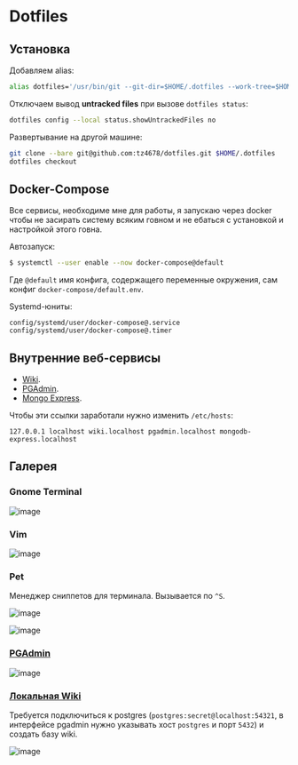 # Dotfiles

## Установка

Добавляем alias:

```zsh
alias dotfiles='/usr/bin/git --git-dir=$HOME/.dotfiles --work-tree=$HOME'
```

Отключаем вывод **untracked files** при вызове `dotfiles status`:

```zsh
dotfiles config --local status.showUntrackedFiles no
```

Развертывание на другой машине:

```zsh
git clone --bare git@github.com:tz4678/dotfiles.git $HOME/.dotfiles
dotfiles checkout
```

## Docker-Compose

Все сервисы, необходиме мне для работы, я запускаю через docker чтобы не засирать систему всяким говном и не ебаться с установкой и настройкой этого говна.

Автозапуск:

```zsh
$ systemctl --user enable --now docker-compose@default
```

Где `@default` имя конфига, содержащего переменные окружения, сам конфиг `docker-compose/default.env`.

Systemd-юниты:

```
config/systemd/user/docker-compose@.service
config/systemd/user/docker-compose@.timer
```

## Внутренние веб-сервисы

* [Wiki](http://wiki.localhost).
* [PGAdmin](http://pgadmin.localhost).
* [Mongo Express](http://mongo-express.localhost).

Чтобы эти ссылки заработали нужно изменить `/etc/hosts`:

```hosts
127.0.0.1 localhost wiki.localhost pgadmin.localhost mongodb-express.localhost
```

## Галерея

### Gnome Terminal

![image](https://user-images.githubusercontent.com/12753171/108596051-98731e00-7393-11eb-94bd-71d655c88149.png)

### Vim

![image](https://user-images.githubusercontent.com/12753171/108596258-e2103880-7394-11eb-9249-bb4a5be9e007.png)

### Pet

Менеджер сниппетов для терминала. Вызывается по `^S`.

![image](https://user-images.githubusercontent.com/12753171/108596508-9199da80-7396-11eb-97ca-ddbdf46b7904.png)

![image](https://user-images.githubusercontent.com/12753171/108596568-ea697300-7396-11eb-9790-550f4818f834.png)

### [PGAdmin](http://pgadmin.localhost)

![image](https://user-images.githubusercontent.com/12753171/108596104-ea1ba880-7393-11eb-83bb-15a5dfdaf343.png)

### [Локальная Wiki](http://wiki.localhost)

Требуется подключиться к postgres (`postgres:secret@localhost:54321`, в интерфейсе pgadmin нужно указывать хост `postgres` и порт `5432`) и создать базу wiki.

![image](https://user-images.githubusercontent.com/12753171/108618434-2c45f800-742f-11eb-9d01-3363fd6c2a57.png)
